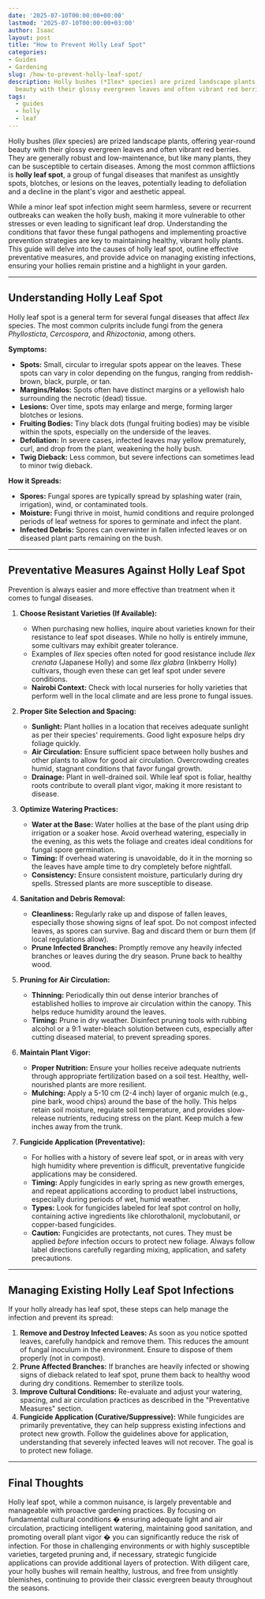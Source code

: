 ```yaml
---
date: '2025-07-10T00:00:00+00:00'
lastmod: '2025-07-10T00:00:00+03:00'
author: Isaac
layout: post
title: "How to Prevent Holly Leaf Spot"
categories:
- Guides
- Gardening
slug: /how-to-prevent-holly-leaf-spot/
description: Holly bushes (*Ilex* species) are prized landscape plants, offering year-round
  beauty with their glossy evergreen leaves and often vibrant red berries. The...
tags: 
  - guides
  - holly
  - leaf
---
```

Holly bushes (*Ilex* species) are prized landscape plants, offering year-round beauty with their glossy evergreen leaves and often vibrant red berries. They are generally robust and low-maintenance, but like many plants, they can be susceptible to certain diseases. Among the most common afflictions is **holly leaf spot**, a group of fungal diseases that manifest as unsightly spots, blotches, or lesions on the leaves, potentially leading to defoliation and a decline in the plant's vigor and aesthetic appeal.

While a minor leaf spot infection might seem harmless, severe or recurrent outbreaks can weaken the holly bush, making it more vulnerable to other stresses or even leading to significant leaf drop. Understanding the conditions that favor these fungal pathogens and implementing proactive prevention strategies are key to maintaining healthy, vibrant holly plants. This guide will delve into the causes of holly leaf spot, outline effective preventative measures, and provide advice on managing existing infections, ensuring your hollies remain pristine and a highlight in your garden.

---

## Understanding Holly Leaf Spot

Holly leaf spot is a general term for several fungal diseases that affect *Ilex* species. The most common culprits include fungi from the genera *Phyllosticta*, *Cercospora*, and *Rhizoctonia*, among others.

**Symptoms:**
* **Spots:** Small, circular to irregular spots appear on the leaves. These spots can vary in color depending on the fungus, ranging from reddish-brown, black, purple, or tan.
* **Margins/Halos:** Spots often have distinct margins or a yellowish halo surrounding the necrotic (dead) tissue.
* **Lesions:** Over time, spots may enlarge and merge, forming larger blotches or lesions.
* **Fruiting Bodies:** Tiny black dots (fungal fruiting bodies) may be visible within the spots, especially on the underside of the leaves.
* **Defoliation:** In severe cases, infected leaves may yellow prematurely, curl, and drop from the plant, weakening the holly bush.
* **Twig Dieback:** Less common, but severe infections can sometimes lead to minor twig dieback.

**How it Spreads:**
* **Spores:** Fungal spores are typically spread by splashing water (rain, irrigation), wind, or contaminated tools.
* **Moisture:** Fungi thrive in moist, humid conditions and require prolonged periods of leaf wetness for spores to germinate and infect the plant.
* **Infected Debris:** Spores can overwinter in fallen infected leaves or on diseased plant parts remaining on the bush.

---

## Preventative Measures Against Holly Leaf Spot

Prevention is always easier and more effective than treatment when it comes to fungal diseases.

1.  **Choose Resistant Varieties (If Available):**
    * When purchasing new hollies, inquire about varieties known for their resistance to leaf spot diseases. While no holly is entirely immune, some cultivars may exhibit greater tolerance.
    * Examples of *Ilex* species often noted for good resistance include *Ilex crenata* (Japanese Holly) and some *Ilex glabra* (Inkberry Holly) cultivars, though even these can get leaf spot under severe conditions.
    * **Nairobi Context:** Check with local nurseries for holly varieties that perform well in the local climate and are less prone to fungal issues.

2.  **Proper Site Selection and Spacing:**
    * **Sunlight:** Plant hollies in a location that receives adequate sunlight as per their species' requirements. Good light exposure helps dry foliage quickly.
    * **Air Circulation:** Ensure sufficient space between holly bushes and other plants to allow for good air circulation. Overcrowding creates humid, stagnant conditions that favor fungal growth.
    * **Drainage:** Plant in well-drained soil. While leaf spot is foliar, healthy roots contribute to overall plant vigor, making it more resistant to disease.

3.  **Optimize Watering Practices:**
    * **Water at the Base:** Water hollies at the base of the plant using drip irrigation or a soaker hose. Avoid overhead watering, especially in the evening, as this wets the foliage and creates ideal conditions for fungal spore germination.
    * **Timing:** If overhead watering is unavoidable, do it in the morning so the leaves have ample time to dry completely before nightfall.
    * **Consistency:** Ensure consistent moisture, particularly during dry spells. Stressed plants are more susceptible to disease.

4.  **Sanitation and Debris Removal:**
    * **Cleanliness:** Regularly rake up and dispose of fallen leaves, especially those showing signs of leaf spot. Do not compost infected leaves, as spores can survive. Bag and discard them or burn them (if local regulations allow).
    * **Prune Infected Branches:** Promptly remove any heavily infected branches or leaves during the dry season. Prune back to healthy wood.

5.  **Pruning for Air Circulation:**
    * **Thinning:** Periodically thin out dense interior branches of established hollies to improve air circulation within the canopy. This helps reduce humidity around the leaves.
    * **Timing:** Prune in dry weather. Disinfect pruning tools with rubbing alcohol or a 9:1 water-bleach solution between cuts, especially after cutting diseased material, to prevent spreading spores.

6.  **Maintain Plant Vigor:**
    * **Proper Nutrition:** Ensure your hollies receive adequate nutrients through appropriate fertilization based on a soil test. Healthy, well-nourished plants are more resilient.
    * **Mulching:** Apply a 5-10 cm (2-4 inch) layer of organic mulch (e.g., pine bark, wood chips) around the base of the holly. This helps retain soil moisture, regulate soil temperature, and provides slow-release nutrients, reducing stress on the plant. Keep mulch a few inches away from the trunk.

7.  **Fungicide Application (Preventative):**
    * For hollies with a history of severe leaf spot, or in areas with very high humidity where prevention is difficult, preventative fungicide applications may be considered.
    * **Timing:** Apply fungicides in early spring as new growth emerges, and repeat applications according to product label instructions, especially during periods of wet, humid weather.
    * **Types:** Look for fungicides labeled for leaf spot control on holly, containing active ingredients like chlorothalonil, myclobutanil, or copper-based fungicides.
    * **Caution:** Fungicides are protectants, not cures. They must be applied *before* infection occurs to protect new foliage. Always follow label directions carefully regarding mixing, application, and safety precautions.

---

## Managing Existing Holly Leaf Spot Infections

If your holly already has leaf spot, these steps can help manage the infection and prevent its spread:

1.  **Remove and Destroy Infected Leaves:** As soon as you notice spotted leaves, carefully handpick and remove them. This reduces the amount of fungal inoculum in the environment. Ensure to dispose of them properly (not in compost).
2.  **Prune Affected Branches:** If branches are heavily infected or showing signs of dieback related to leaf spot, prune them back to healthy wood during dry conditions. Remember to sterilize tools.
3.  **Improve Cultural Conditions:** Re-evaluate and adjust your watering, spacing, and air circulation practices as described in the "Preventative Measures" section.
4.  **Fungicide Application (Curative/Suppressive):** While fungicides are primarily preventative, they can help suppress existing infections and protect new growth. Follow the guidelines above for application, understanding that severely infected leaves will not recover. The goal is to protect new foliage.

---

## Final Thoughts

Holly leaf spot, while a common nuisance, is largely preventable and manageable with proactive gardening practices. By focusing on fundamental cultural conditions � ensuring adequate light and air circulation, practicing intelligent watering, maintaining good sanitation, and promoting overall plant vigor � you can significantly reduce the risk of infection. For those in challenging environments or with highly susceptible varieties, targeted pruning and, if necessary, strategic fungicide applications can provide additional layers of protection. With diligent care, your holly bushes will remain healthy, lustrous, and free from unsightly blemishes, continuing to provide their classic evergreen beauty throughout the seasons.
